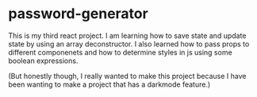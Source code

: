 # password-generator

This is my third react project. I am learning how to save state and update state by using an array deconstructor. I also learned how to pass props to different componenets and how to determine styles in js using some boolean expressions. 


(But honestly though, I really wanted to make this project because I have been wanting to make a project that has a darkmode feature.) 